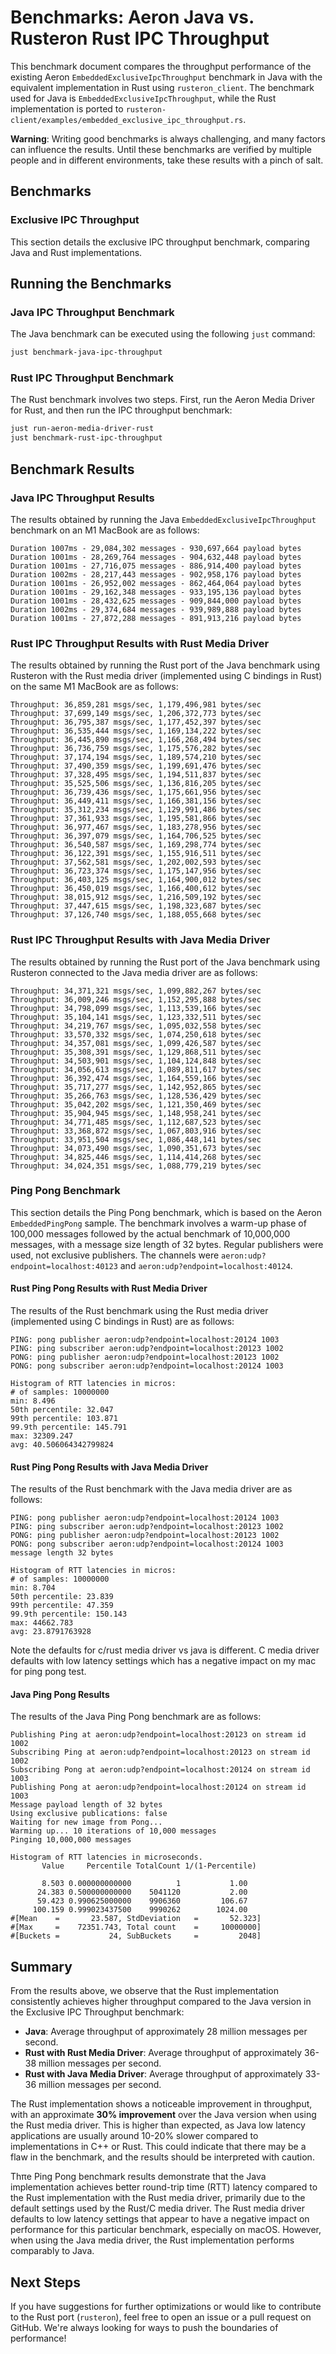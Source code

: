 # Benchmarks: Aeron Java vs. Rusteron Rust IPC Throughput

This benchmark document compares the throughput performance of the existing Aeron `EmbeddedExclusiveIpcThroughput` benchmark in Java with the equivalent implementation in Rust using `rusteron_client`. The benchmark used for Java is `EmbeddedExclusiveIpcThroughput`, while the Rust implementation is ported to `rusteron-client/examples/embedded_exclusive_ipc_throughput.rs`.

**Warning**: Writing good benchmarks is always challenging, and many factors can influence the results. Until these benchmarks are verified by multiple people and in different environments, take these results with a pinch of salt.

## Benchmarks

### Exclusive IPC Throughput

This section details the exclusive IPC throughput benchmark, comparing Java and Rust implementations.

## Running the Benchmarks

### Java IPC Throughput Benchmark
The Java benchmark can be executed using the following `just` command:

```sh
just benchmark-java-ipc-throughput
```

### Rust IPC Throughput Benchmark
The Rust benchmark involves two steps. First, run the Aeron Media Driver for Rust, and then run the IPC throughput benchmark:

```sh
just run-aeron-media-driver-rust
just benchmark-rust-ipc-throughput
```

## Benchmark Results

### Java IPC Throughput Results
The results obtained by running the Java `EmbeddedExclusiveIpcThroughput` benchmark on an M1 MacBook are as follows:

```
Duration 1007ms - 29,084,302 messages - 930,697,664 payload bytes
Duration 1001ms - 28,269,764 messages - 904,632,448 payload bytes
Duration 1001ms - 27,716,075 messages - 886,914,400 payload bytes
Duration 1002ms - 28,217,443 messages - 902,958,176 payload bytes
Duration 1001ms - 26,952,002 messages - 862,464,064 payload bytes
Duration 1001ms - 29,162,348 messages - 933,195,136 payload bytes
Duration 1001ms - 28,432,625 messages - 909,844,000 payload bytes
Duration 1002ms - 29,374,684 messages - 939,989,888 payload bytes
Duration 1001ms - 27,872,288 messages - 891,913,216 payload bytes
```

### Rust IPC Throughput Results with Rust Media Driver
The results obtained by running the Rust port of the Java benchmark using Rusteron with the Rust media driver (implemented using C bindings in Rust) on the same M1 MacBook are as follows:

```
Throughput: 36,859,281 msgs/sec, 1,179,496,981 bytes/sec
Throughput: 37,699,149 msgs/sec, 1,206,372,773 bytes/sec
Throughput: 36,795,387 msgs/sec, 1,177,452,397 bytes/sec
Throughput: 36,535,444 msgs/sec, 1,169,134,222 bytes/sec
Throughput: 36,445,890 msgs/sec, 1,166,268,494 bytes/sec
Throughput: 36,736,759 msgs/sec, 1,175,576,282 bytes/sec
Throughput: 37,174,194 msgs/sec, 1,189,574,210 bytes/sec
Throughput: 37,490,359 msgs/sec, 1,199,691,476 bytes/sec
Throughput: 37,328,495 msgs/sec, 1,194,511,837 bytes/sec
Throughput: 35,525,506 msgs/sec, 1,136,816,205 bytes/sec
Throughput: 36,739,436 msgs/sec, 1,175,661,956 bytes/sec
Throughput: 36,449,411 msgs/sec, 1,166,381,156 bytes/sec
Throughput: 35,312,234 msgs/sec, 1,129,991,486 bytes/sec
Throughput: 37,361,933 msgs/sec, 1,195,581,866 bytes/sec
Throughput: 36,977,467 msgs/sec, 1,183,278,956 bytes/sec
Throughput: 36,397,079 msgs/sec, 1,164,706,525 bytes/sec
Throughput: 36,540,587 msgs/sec, 1,169,298,774 bytes/sec
Throughput: 36,122,391 msgs/sec, 1,155,916,511 bytes/sec
Throughput: 37,562,581 msgs/sec, 1,202,002,593 bytes/sec
Throughput: 36,723,374 msgs/sec, 1,175,147,956 bytes/sec
Throughput: 36,403,125 msgs/sec, 1,164,900,012 bytes/sec
Throughput: 36,450,019 msgs/sec, 1,166,400,612 bytes/sec
Throughput: 38,015,912 msgs/sec, 1,216,509,192 bytes/sec
Throughput: 37,447,615 msgs/sec, 1,198,323,687 bytes/sec
Throughput: 37,126,740 msgs/sec, 1,188,055,668 bytes/sec
```

### Rust IPC Throughput Results with Java Media Driver
The results obtained by running the Rust port of the Java benchmark using Rusteron connected to the Java media driver are as follows:

```
Throughput: 34,371,321 msgs/sec, 1,099,882,267 bytes/sec
Throughput: 36,009,246 msgs/sec, 1,152,295,888 bytes/sec
Throughput: 34,798,099 msgs/sec, 1,113,539,166 bytes/sec
Throughput: 35,104,141 msgs/sec, 1,123,332,511 bytes/sec
Throughput: 34,219,767 msgs/sec, 1,095,032,558 bytes/sec
Throughput: 33,570,332 msgs/sec, 1,074,250,618 bytes/sec
Throughput: 34,357,081 msgs/sec, 1,099,426,587 bytes/sec
Throughput: 35,308,391 msgs/sec, 1,129,868,511 bytes/sec
Throughput: 34,503,901 msgs/sec, 1,104,124,848 bytes/sec
Throughput: 34,056,613 msgs/sec, 1,089,811,617 bytes/sec
Throughput: 36,392,474 msgs/sec, 1,164,559,166 bytes/sec
Throughput: 35,717,277 msgs/sec, 1,142,952,865 bytes/sec
Throughput: 35,266,763 msgs/sec, 1,128,536,429 bytes/sec
Throughput: 35,042,202 msgs/sec, 1,121,350,469 bytes/sec
Throughput: 35,904,945 msgs/sec, 1,148,958,241 bytes/sec
Throughput: 34,771,485 msgs/sec, 1,112,687,523 bytes/sec
Throughput: 33,368,872 msgs/sec, 1,067,803,916 bytes/sec
Throughput: 33,951,504 msgs/sec, 1,086,448,141 bytes/sec
Throughput: 34,073,490 msgs/sec, 1,090,351,673 bytes/sec
Throughput: 34,825,446 msgs/sec, 1,114,414,268 bytes/sec
Throughput: 34,024,351 msgs/sec, 1,088,779,219 bytes/sec
```

### Ping Pong Benchmark

This section details the Ping Pong benchmark, which is based on the Aeron `EmbeddedPingPong` sample. The benchmark involves a warm-up phase of 100,000 messages followed by the actual benchmark of 10,000,000 messages, with a message size length of 32 bytes. Regular publishers were used, not exclusive publishers. The channels were `aeron:udp?endpoint=localhost:40123` and `aeron:udp?endpoint=localhost:40124`.

#### Rust Ping Pong Results with Rust Media Driver
The results of the Rust benchmark using the Rust media driver (implemented using C bindings in Rust) are as follows:

```
PING: pong publisher aeron:udp?endpoint=localhost:20124 1003
PING: ping subscriber aeron:udp?endpoint=localhost:20123 1002
PONG: ping publisher aeron:udp?endpoint=localhost:20123 1002
PONG: pong subscriber aeron:udp?endpoint=localhost:20124 1003

Histogram of RTT latencies in micros:
# of samples: 10000000
min: 8.496
50th percentile: 32.047
99th percentile: 103.871
99.9th percentile: 145.791
max: 32309.247
avg: 40.506064342799824
```

#### Rust Ping Pong Results with Java Media Driver
The results of the Rust benchmark with the Java media driver are as follows:

```
PING: pong publisher aeron:udp?endpoint=localhost:20124 1003
PING: ping subscriber aeron:udp?endpoint=localhost:20123 1002
PONG: ping publisher aeron:udp?endpoint=localhost:20123 1002
PONG: pong subscriber aeron:udp?endpoint=localhost:20124 1003
message length 32 bytes

Histogram of RTT latencies in micros:
# of samples: 10000000
min: 8.704
50th percentile: 23.839
99th percentile: 47.359
99.9th percentile: 150.143
max: 44662.783
avg: 23.8791763928
```

Note the defaults for c/rust media driver vs java is different. C media driver defaults with low latency settings which has a negative impact on my mac for ping pong test.

#### Java Ping Pong Results
The results of the Java Ping Pong benchmark are as follows:

```
Publishing Ping at aeron:udp?endpoint=localhost:20123 on stream id 1002
Subscribing Ping at aeron:udp?endpoint=localhost:20123 on stream id 1002
Subscribing Pong at aeron:udp?endpoint=localhost:20124 on stream id 1003
Publishing Pong at aeron:udp?endpoint=localhost:20124 on stream id 1003
Message payload length of 32 bytes
Using exclusive publications: false
Waiting for new image from Pong...
Warming up... 10 iterations of 10,000 messages
Pinging 10,000,000 messages

Histogram of RTT latencies in microseconds.
       Value     Percentile TotalCount 1/(1-Percentile)

       8.503 0.000000000000          1           1.00
      24.383 0.500000000000    5041120           2.00
      59.423 0.990625000000    9906360         106.67
     100.159 0.999023437500    9990262        1024.00
#[Mean    =       23.587, StdDeviation   =       52.323]
#[Max     =    72351.743, Total count    =     10000000]
#[Buckets =           24, SubBuckets     =         2048]
```

## Summary
From the results above, we observe that the Rust implementation consistently achieves higher throughput compared to the Java version in the Exclusive IPC Throughput benchmark:
- **Java**: Average throughput of approximately 28 million messages per second.
- **Rust with Rust Media Driver**: Average throughput of approximately 36-38 million messages per second.
- **Rust with Java Media Driver**: Average throughput of approximately 33-36 million messages per second.

The Rust implementation shows a noticeable improvement in throughput, with an approximate **30% improvement** over the Java version when using the Rust media driver. This is higher than expected, as Java low latency applications are usually around 10-20% slower compared to implementations in C++ or Rust. This could indicate that there may be a flaw in the benchmark, and the results should be interpreted with caution.

Thπe Ping Pong benchmark results demonstrate that the Java implementation achieves better round-trip time (RTT) latency compared to the Rust implementation with the Rust media driver, primarily due to the default settings used by the Rust/C media driver. The Rust media driver defaults to low latency settings that appear to have a negative impact on performance for this particular benchmark, especially on macOS. However, when using the Java media driver, the Rust implementation performs comparably to Java.

## Next Steps
If you have suggestions for further optimizations or would like to contribute to the Rust port (`rusteron`), feel free to open an issue or a pull request on GitHub. We're always looking for ways to push the boundaries of performance!

